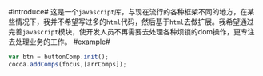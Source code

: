 #introduce#
这是一个`javascript`库，与现在流行的各种框架不同的地方，在某些情况下，我并不希望写过多的`html`代码，然后基于`html`去做扩展。我希望通过完善`javascript`模块，使开发人员不再需要去处理各种烦锁的dom操作，更专注去处理业务的工作。
#example#
```js
var btn = buttonComp.init();
cocoa.addComps(focus,[arrComps]);
```